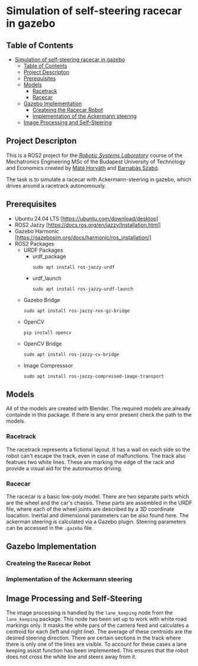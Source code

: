 # Simulation of self-steering racecar in gazebo #

## Table of Contents ##
- [Simulation of self-steering racecar in gazebo](#simulation-of-self-steering-racecar-in-gazebo)
  - [Table of Contents](#table-of-contents)
  - [Project Descripton](#project-descripton)
  - [Prerequisites](#prerequisites)
  - [Models](#models)
    - [Racetrack](#racetrack)
    - [Racecar](#racecar)
  - [Gazebo Implementation](#gazebo-implementation)
    - [Createing the Racecar Robot](#createing-the-racecar-robot)
    - [Implementation of the Ackermann steering](#implementation-of-the-ackermann-steering)
  - [Image Processing and Self-Steering](#image-processing-and-self-steering)

## Project Descripton ##
This is a ROS2 project for the [*Robotic Systems Laboratory*](https://oktatas.gpk.bme.hu/tad/tantargy/BMEGEMINMRL) course of the Mechatronics Engineering MSc of the Budapest University of Technology and Economics created by [Máté Horváth](https://github.com/horvmate02) and [Barnabás Szabó](https://github.com/barnus877]).

The task is to simulate a racecar with Ackermann-steering in gazebo, which drives around a racetrack autonomously. 

## Prerequisites ##
- Ubuntu 24.04 LTS [https://ubuntu.com/download/desktop]
- ROS2 Jazzy [https://docs.ros.org/en/jazzy/Installation.html]
- Gazebo Harmonic [https://gazebosim.org/docs/harmonic/ros_installation/]
- ROS2 Packages
  - URDF Packages
      - urdf_package
        ```
        sudo apt install ros-jazzy-urdf
        ```
      - urdf_launch
        ```
        sudo apt install ros-jazzy-urdf-launch
        ```
  - Gazebo Bridge
    ```
    sudo apt install ros-jazzy-ros-gz-bridge
    ```
  - OpenCV
    ```
    pip install opencv
    ```
  - OpenCV Bridge
    ```
    sudo apt install ros-jazzy-cv-bridge
    ```
  - Image Compresssor
    ```
    sudo apt install ros-jazzy-compressed-image-transport
    ```

## Models ##
All of the models are created with Blender. The required models are already containde in this package. If there is any error present check the path to the models.
### Racetrack ###
The racetrack represents a fictional layout. It has a wall on each side so the robot can't escape the track, even in case of malfunctions. The track also featrues two white lines. These are marking the edge of the rack and provide a visual aid for the autonoumos driving.
### Racecar ###
The racecar is a basic low-poly model. There are two separate parts which are the wheel and the car's chassis. These parts are assembled in the URDF file, where each of the wheel joints are described by a 3D coordinate loacation. Inertial and dimensional parameters can be also found here. The ackerman steering is calculated via a Gazebo plugin. Steering parameters can be accessed in the ```.gazebo``` file.

## Gazebo Implementation ##
### Createing the Racecar Robot ###

### Implementation of the Ackermann steering ###

## Image Processing and Self-Steering ##
The image processing is handled by the ```lane_keeping``` node from the ```lane_keeping``` package. This node has been set up to work with white road markings only. It masks the white pars of the camera feed and calculates a centroid for each (left and right line). The average of these centroids are the desired steering direction. There are certain sections in the track where there is only one of the lines are visible. To account for these cases a lane keeping asisst function has been implemented. This ensures that the robot does not cross the white line and steers away from it.
